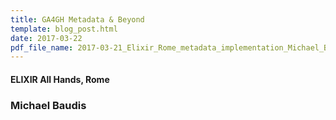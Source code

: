 ```yaml
---
title: GA4GH Metadata & Beyond
template: blog_post.html 
date: 2017-03-22
pdf_file_name: 2017-03-21_Elixir_Rome_metadata_implementation_Michael_Baudis.pdf
---
```


#### ELIXIR All Hands, Rome
### Michael Baudis

